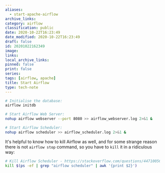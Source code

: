 ```yaml
---
aliases:
  - start-apache-airflow
archive_links: 
category: airflow
classification: public
date: 2020-10-22T16:23:49
date_modified: 2020-10-22T16:23:49
draft: false
id: 20201022162349
image: 
links: 
local_archive_links: 
pinned: false
print: false
series: 
tags: [airflow, apache]
title: Start Airflow
type: tech-note
---
```


```sh
# Initialise the database:
airflow initdb

# Start Airflow Web Server:
nohup airflow webserver --port 8080 >> airflow_webserver.log 2>&1 &

# Start Airflow Scheduler:
nohup airflow scheduler >> airflow_scheduler.log 2>&1 &
```

It's helpful to know how to kill Airflow as well, and for some strange reason there is not `airflow stop` command, so you have to `kill` it in a ridiculous way:

```sh
# Kill Airflow Scheduler - https://stackoverflow.com/questions/44710056/how-to-stop-kill-airflow-scheduler-started-in-daemon-mode
kill $(ps -ef | grep "airflow scheduler" | awk '{print $2}')
```

